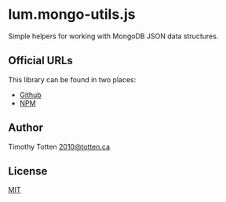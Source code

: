 # lum.mongo-utils.js

Simple helpers for working with MongoDB JSON data structures.

## Official URLs

This library can be found in two places:

 * [Github](https://github.com/supernovus/lum.mongo-utils.js)
 * [NPM](https://www.npmjs.com/package/@lumjs/mongo-utils)

## Author

Timothy Totten <2010@totten.ca>

## License

[MIT](https://spdx.org/licenses/MIT.html)

